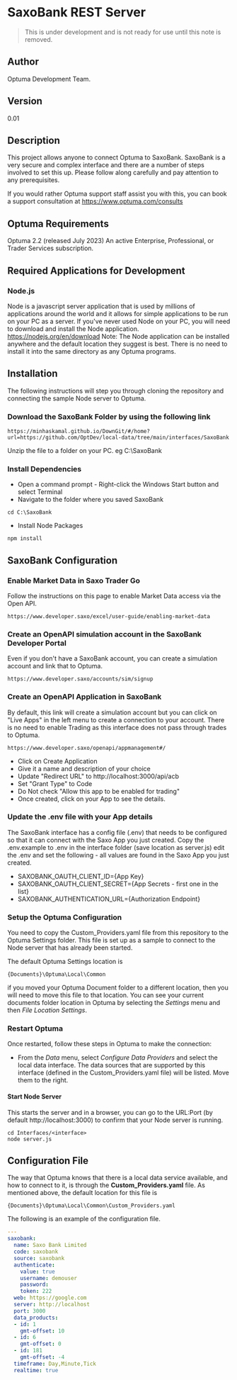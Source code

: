 # SaxoBank REST Server
> This is under development and is not ready for use until this note is removed.

## Author
Optuma Development Team.

## Version
0.01

## Description
This project allows anyone to connect Optuma to SaxoBank. SaxoBank is a very secure and complex interface and there are a number of steps involved to set this up. Please follow along carefully and pay attention to any prerequisites. 

If you would rather Optuma support staff assist you with this, you can book a support consultation at https://www.optuma.com/consults

## Optuma Requirements
Optuma 2.2 (released July 2023)
An active Enterprise, Professional, or Trader Services subscription. 

## Required Applications for Development
### Node.js
Node is a javascript server application that is used by millions of applications around the world and it allows for simple applications to be run on your PC as a server.
If you've never used Node on your PC, you will need to download and install the Node application. 
https://nodejs.org/en/download
Note: The Node application can be installed anywhere and the default location they suggest is best. There is no need to install it into the same directory as any Optuma programs.

## Installation
The following instructions will step you through cloning the repository and connecting the sample Node server to Optuma.

### Download the SaxoBank Folder by using the following link
```
https://minhaskamal.github.io/DownGit/#/home?url=https://github.com/OptDev/local-data/tree/main/interfaces/SaxoBank
```
Unzip the file to a folder on your PC. eg C:\SaxoBank

### Install Dependencies
* Open a command prompt - Right-click the Windows Start button and select Terminal 
* Navigate to the folder where you saved SaxoBank
```
cd C:\SaxoBank
```
* Install Node Packages
```
npm install
```

## SaxoBank Configuration
### Enable Market Data in Saxo Trader Go
Follow the instructions on this page to enable Market Data access via the Open API.
```
https://www.developer.saxo/excel/user-guide/enabling-market-data
```
### Create an OpenAPI simulation account in the SaxoBank Developer Portal
Even if you don't have a SaxoBank account, you can create a simulation account and link that to Optuma.
```
https://www.developer.saxo/accounts/sim/signup
```
### Create an OpenAPI Application in SaxoBank
By default, this link will create a simulation account but you can click on "Live Apps" in the left menu to create a connection to your account.
There is no need to enable Trading as this interface does not pass through trades to Optuma.
```
https://www.developer.saxo/openapi/appmanagement#/
```
* Click on Create Application
* Give it a name and description of your choice
* Update "Redirect URL" to http://localhost:3000/api/acb
* Set "Grant Type" to Code
* Do Not check "Allow this app to be enabled for trading"
* Once created, click on your App to see the details.

### Update the .env file with your App details
The SaxoBank interface has a config file (.env) that needs to be configured so that it can connect with the Saxo App you just created.
Copy the .env.example to .env in the interface folder (save location as server.js)
edit the .env and set the following - all values are found in the Saxo App you just created.
* SAXOBANK_OAUTH_CLIENT_ID={App Key}
* SAXOBANK_OAUTH_CLIENT_SECRET={App Secrets - first one in the list}
* SAXOBANK_AUTHENTICATION_URL={Authorization Endpoint}

### Setup the Optuma Configuration
You need to copy the Custom_Providers.yaml file from this repository to the Optuma Settings folder. This file is set up as a sample to connect to the Node server that has already been started.

The default Optuma Settings location is
```
{Documents}\Optuma\Local\Common
```
if you moved your Optuma Document folder to a different location, then you will need to move this file to that location. You can see your current documents folder location in Optuma by selecting the *Settings* menu and then *File Location Settings*.

### Restart Optuma 
Once restarted, follow these steps in Optuma to make the connection:
* From the *Data* menu, select *Configure Data Providers* and select the local data interface. 
  The data sources that are supported by this interface (defined in the Custom_Providers.yaml file) will be listed. Move them to the right.

#### Start Node Server
This starts the server and in a browser, you can go to the URL:Port (by default http://localhost:3000) to confirm that your Node server is running.
```
cd Interfaces/<interface>
node server.js
```

## Configuration File
The way that Optuma knows that there is a local data service available, and how to connect to it, is through the **Custom_Providers.yaml** file.
As mentioned above, the default location for this file is
```
{Documents}\Optuma\Local\Common\Custom_Providers.yaml
```

The following is an example of the configuration file.
```yaml 
---
saxobank:
  name: Saxo Bank Limited
  code: saxobank
  source: saxobank
  authenticate:
    value: true
    username: demouser
    password: 
    token: 222
  web: https://google.com
  server: http://localhost
  port: 3000
  data_products:
  - id: 1
    gmt-offset: 10
  - id: 6
    gmt-offset: 0
  - id: 181
    gmt-offset: -4
  timeframe: Day,Minute,Tick
  realtime: true
```




